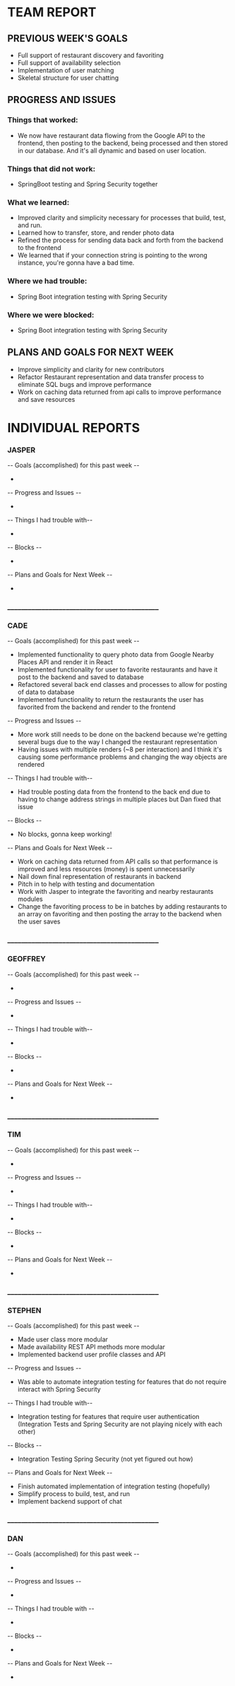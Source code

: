 # TEAM REPORT

## PREVIOUS WEEK'S GOALS

* Full support of restaurant discovery and favoriting
* Full support of availability selection
* Implementation of user matching
* Skeletal structure for user chatting

## PROGRESS AND ISSUES

### Things that worked:

* We now have restaurant data flowing from the Google API to the frontend, then posting to the backend, being processed and then stored in our database. And it's all dynamic and based on user location.  

### Things that did not work:

* SpringBoot testing and Spring Security together

### What we learned:

* Improved clarity and simplicity necessary for processes that build, test, and run.
* Learned how to transfer, store, and render photo data 
* Refined the process for sending data back and forth from the backend to the frontend
* We learned that if your connection string is pointing to the wrong instance, you're gonna have a bad time.

### Where we had trouble:

* Spring Boot integration testing with Spring Security

### Where we were blocked:

* Spring Boot integration testing with Spring Security

## PLANS AND GOALS FOR NEXT WEEK

* Improve simplicity and clarity for new contributors
* Refactor Restaurant representation and data transfer process to eliminate SQL bugs and improve performance
* Work on caching data returned from api calls to improve performance and save resources

# INDIVIDUAL REPORTS

### JASPER

-- Goals (accomplished) for this past week --

* 

-- Progress and Issues --

* 

-- Things I had trouble with--

* 

-- Blocks --

* 

-- Plans and Goals for Next Week --

* 
  

### ____________________________________________

### CADE

-- Goals (accomplished) for this past week -- 

* Implemented functionality to query photo data from Google Nearby Places API and render it in React
* Implemented functionality for user to favorite restaurants and have it post to the backend and saved to database
* Refactored several back end classes and processes to allow for posting of data to database
* Implemented functionality to return the restaurants the user has favorited from the backend and render to the frontend

-- Progress and Issues --

* More work still needs to be done on the backend because we're getting several bugs due to the way I changed the restaurant representation
* Having issues with multiple renders (~8 per interaction) and I think it's causing some performance problems and changing the way objects are rendered

-- Things I had trouble with--

* Had trouble posting data from the frontend to the back end due to having to change address strings in multiple places but Dan fixed that issue

-- Blocks --

* No blocks, gonna keep working!

-- Plans and Goals for Next Week --

* Work on caching data returned from API calls so that performance is improved and less resources (money) is spent unnecessarily
* Nail down final representation of restaurants in backend
* Pitch in to help with testing and documentation
* Work with Jasper to integrate the favoriting and nearby restaurants modules
* Change the favoriting process to be in batches by adding restaurants to an array on favoriting and then posting the array to the backend when the user saves 

### ____________________________________________

### GEOFFREY

-- Goals (accomplished) for this past week --

* 

-- Progress and Issues --

* 

-- Things I had trouble with--

* 

-- Blocks --

* 

-- Plans and Goals for Next Week --

* 

### ____________________________________________

### TIM

-- Goals (accomplished) for this past week --

* 

-- Progress and Issues --

* 

-- Things I had trouble with--

* 

-- Blocks --

* 

-- Plans and Goals for Next Week --

* 


### ____________________________________________

### STEPHEN

-- Goals (accomplished) for this past week --
  
  * Made user class more modular
  * Made availability REST API methods more modular
  * Implemented backend user profile classes and API

-- Progress and Issues --

  * Was able to automate integration testing for features that do not require interact with Spring Security
  
-- Things I had trouble with--

  * Integration testing for features that require user authentication (Integration Tests and Spring Security are not playing nicely with each other)
  
-- Blocks --

  * Integration Testing Spring Security (not yet figured out how)
  
-- Plans and Goals for Next Week --

  * Finish automated implementation of integration testing (hopefully)
  * Simplify process to build, test, and run
  * Implement backend support of chat

### ____________________________________________

### DAN

-- Goals (accomplished) for this past week --

* 

-- Progress and Issues --

* 

-- Things I had trouble with --

* 

-- Blocks --

* 

-- Plans and Goals for Next Week --

* 
